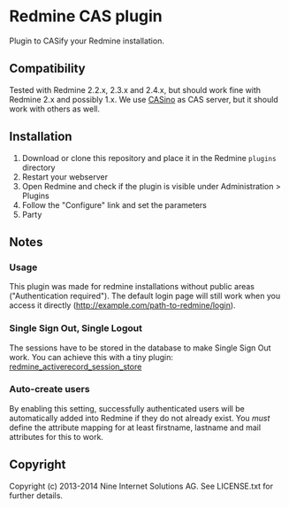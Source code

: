 # Redmine CAS plugin

Plugin to CASify your Redmine installation.

## Compatibility

Tested with Redmine 2.2.x, 2.3.x and 2.4.x, but should work fine with Redmine 2.x and possibly 1.x.
We use [CASino](http://casino.rbcas.com) as CAS server, but it should work with others as well.

## Installation

1. Download or clone this repository and place it in the Redmine `plugins` directory
2. Restart your webserver
3. Open Redmine and check if the plugin is visible under Administration > Plugins
4. Follow the "Configure" link and set the parameters
5. Party

## Notes

### Usage

This plugin was made for redmine installations without public areas ("Authentication required").
The default login page will still work when you access it directly (http://example.com/path-to-redmine/login).

### Single Sign Out, Single Logout

The sessions have to be stored in the database to make Single Sign Out work.
You can achieve this with a tiny plugin: [redmine_activerecord_session_store](https://github.com/pencil/redmine_activerecord_session_store)

### Auto-create users

By enabling this setting, successfully authenticated users will be automatically added into Redmine if they do not already exist. You *must* define the attribute mapping for at least firstname, lastname and mail attributes for this to work.

## Copyright

Copyright (c) 2013-2014 Nine Internet Solutions AG. See LICENSE.txt for further details.
